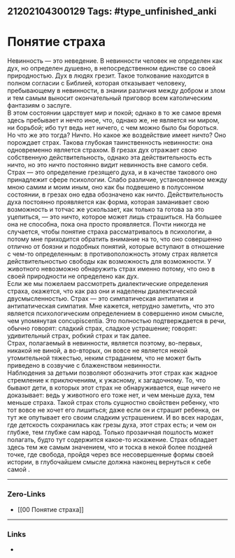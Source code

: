 21202104300129
Tags: #type_unfinished_anki 
---
# Понятие страха

Невинность — это неведение. В невинности человек не определен как дух, но определен душевно, в непосредственном единстве со своей природностью. Дух в людях грезит. Такое толкование находится в полном согласии с Библией, которая отказывает человеку, пребывающему в невинности, в знании различия между добром и злом и тем самым выносит окончательный приговор всем католическим фантазиям о заслуге.<br>В этом состоянии царствует мир и покой; однако в то же самое время здесь пребывает и нечто иное, что, однако же, не является ни миром, ни борьбой; ибо тут ведь нет ничего, с чем можно было бы бороться. Но что же это тогда? Ничто. Но какое же воздействие имеет ничто? Оно порождает страх. Такова глубокая таинственность невинности: она одновременно является страхом. В грезах дух отражает свою собственную действительность, однако эта действительность есть ничто, но это ничто постоянно видит невинность вне самого себя.<br>Страх — это определение грезящего духа, и в качестве такового оно принадлежит сфере психологии. Слабо различие, установленное между мною самим и моим иным, оно как бы подвешено в полусонном состоянии, в грезах оно едва обозначено как ничто. Действительность духа постоянно проявляется как форма, которая заманивает свою возможность и тотчас же ускользает, как только та готова за это уцепиться, — это ничто, которое может лишь страшиться. На большее она не способна, пока она просто проявляется. Почти никогда не случается, чтобы понятие страха рассматривалось в психологии, а потому мне приходится обратить внимание на то, что оно совершенно отлично от боязни и подобных понятий, которые вступают в отношение с чем-то определенным: в противоположность этому страх является действительностью свободы как возможность для возможности. У животного невозможно обнаружить страх именно потому, что оно в своей природности не определено как дух.<br>Если же мы пожелаем рассмотреть диалектические определения страха, окажется, что как раз они и наделены диалектической двусмысленностью. Страх — это симпатическая антипатия и антипатическая симпатия. Мне кажется, нетрудно заметить, что это является психологическим определением в совершенно ином смысле, чем упомянутая concupiscentia. Это полностью подтверждается в речи, обычно говорят: сладкий страх, сладкое устрашение; говорят: удивительный страх, робкий страх и так далее.<br>Страх, полагаемый в невинности, является поэтому, во-первых, никакой не виной, а во-вторых, он вовсе не является некой утомительной тяжестью, неким страданием, что не может быть приведено в созвучие с блаженством невинности.<br>Наблюдения за детьми позволяют обозначить этот страх как жадное стремление к приключениям, к ужасному, к загадочному. То, что бывают дети, в которых этот страх не обнаруживается, еще ничего не доказывает: ведь у животного его тоже нет, и чем меньше духа, тем меньше страха. Такой страх столь сущностно свойствен ребенку, что тот вовсе не хочет его лишиться; даже если он и страшит ребенка, он тут же опутывает его своим сладким устрашением. И во всех народах, где детскость сохранилась как грезы духа, этот страх есть; и чем он глубже, тем глубже сам народ. Только прозаичная пошлость может полагать, будто тут содержится какое-то искажение. Страх обладает здесь тем же самым значением, что и тоска в некой более поздней точке, где свобода, пройдя через все несовершенные формы своей истории, в глубочайшем смысле должна наконец вернуться к себе самой .

---
### Zero-Links
- [[00 Понятие страха]]
---
### Links
-